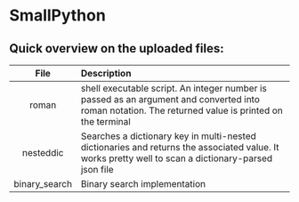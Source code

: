# SmallPython

## Quick overview on the uploaded files:

| File  | Description |
| :---: | :---------  |
| roman | shell executable script. An integer number is passed as an argument and converted into roman notation. The returned value is printed on the terminal |
| nesteddic | Searches a dictionary key in multi-nested dictionaries and returns the associated value. It works pretty well to scan a dictionary-parsed json file  |
| binary_search | Binary search implementation |


